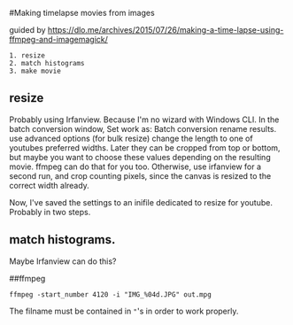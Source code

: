 #Making timelapse movies from images

guided by https://dlo.me/archives/2015/07/26/making-a-time-lapse-using-ffmpeg-and-imagemagick/

	1. resize
	2. match histograms
	3. make movie

## resize
Probably using Irfanview. Because I'm no wizard with Windows CLI.
In the batch conversion window, Set work as: Batch conversion rename results.
use advanced options (for bulk resize)
change the length to one of youtubes preferred widths.
Later they can be cropped from top or bottom,
but maybe you want to choose these values depending on the resulting movie.
ffmpeg can do that for you too.
Otherwise, use irfanview for a second run, and crop counting pixels,
since the canvas is resized to the correct width already.

Now, I've saved the settings to an inifile dedicated to resize for youtube.
Probably in two steps.

## match histograms.
Maybe Irfanview can do this?

##ffmpeg

```
ffmpeg -start_number 4120 -i "IMG_%04d.JPG" out.mpg
```

The filname must be contained in `"`'s in order to work properly.
